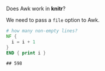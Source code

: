 Does Awk work in **knitr**?

We need to pass a `file` option to Awk.


```awk
# how many non-empty lines?
NF {
  i = i + 1
}
END { print i }
```

```
## 598
```

